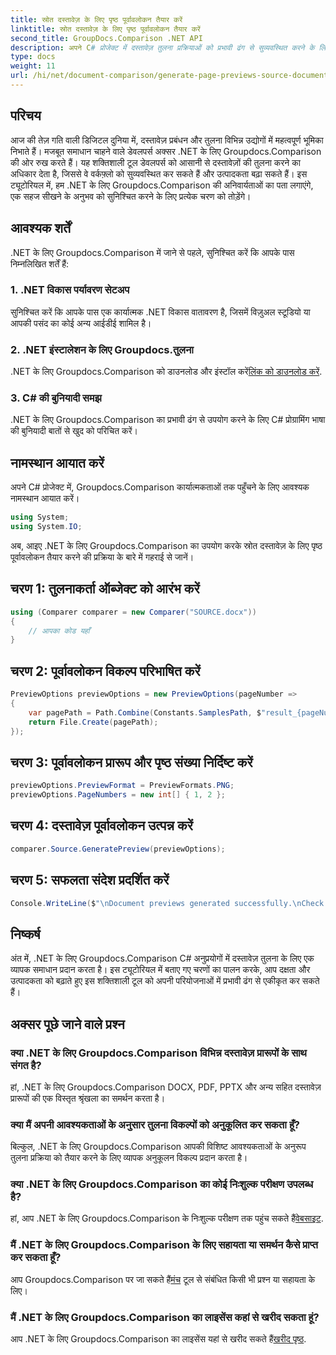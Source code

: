 ```yaml
---
title: स्रोत दस्तावेज़ के लिए पृष्ठ पूर्वावलोकन तैयार करें
linktitle: स्रोत दस्तावेज़ के लिए पृष्ठ पूर्वावलोकन तैयार करें
second_title: GroupDocs.Comparison .NET API
description: अपने C# प्रोजेक्ट में दस्तावेज़ तुलना प्रक्रियाओं को प्रभावी ढंग से सुव्यवस्थित करने के लिए .NET के लिए Groupdocs.Comparison का उपयोग करना सीखें।
type: docs
weight: 11
url: /hi/net/document-comparison/generate-page-previews-source-document/
---
```

## परिचय
आज की तेज़ गति वाली डिजिटल दुनिया में, दस्तावेज़ प्रबंधन और तुलना विभिन्न उद्योगों में महत्वपूर्ण भूमिका निभाते हैं। मजबूत समाधान चाहने वाले डेवलपर्स अक्सर .NET के लिए Groupdocs.Comparison की ओर रुख करते हैं। यह शक्तिशाली टूल डेवलपर्स को आसानी से दस्तावेज़ों की तुलना करने का अधिकार देता है, जिससे वे वर्कफ़्लो को सुव्यवस्थित कर सकते हैं और उत्पादकता बढ़ा सकते हैं। इस ट्यूटोरियल में, हम .NET के लिए Groupdocs.Comparison की अनिवार्यताओं का पता लगाएंगे, एक सहज सीखने के अनुभव को सुनिश्चित करने के लिए प्रत्येक चरण को तोड़ेंगे।
## आवश्यक शर्तें
.NET के लिए Groupdocs.Comparison में जाने से पहले, सुनिश्चित करें कि आपके पास निम्नलिखित शर्तें हैं:
### 1. .NET विकास पर्यावरण सेटअप
सुनिश्चित करें कि आपके पास एक कार्यात्मक .NET विकास वातावरण है, जिसमें विज़ुअल स्टूडियो या आपकी पसंद का कोई अन्य आईडीई शामिल है।
### 2. .NET इंस्टालेशन के लिए Groupdocs.तुलना
 .NET के लिए Groupdocs.Comparison को डाउनलोड और इंस्टॉल करें[लिंक को डाउनलोड करें](https://releases.groupdocs.com/comparison/net/).
### 3. C# की बुनियादी समझ
.NET के लिए Groupdocs.Comparison का प्रभावी ढंग से उपयोग करने के लिए C# प्रोग्रामिंग भाषा की बुनियादी बातों से खुद को परिचित करें।

## नामस्थान आयात करें
अपने C# प्रोजेक्ट में, Groupdocs.Comparison कार्यात्मकताओं तक पहुँचने के लिए आवश्यक नामस्थान आयात करें।

```csharp
using System;
using System.IO;
```

अब, आइए .NET के लिए Groupdocs.Comparison का उपयोग करके स्रोत दस्तावेज़ के लिए पृष्ठ पूर्वावलोकन तैयार करने की प्रक्रिया के बारे में गहराई से जानें।
## चरण 1: तुलनाकर्ता ऑब्जेक्ट को आरंभ करें
```csharp
using (Comparer comparer = new Comparer("SOURCE.docx"))
{
    // आपका कोड यहाँ
}
```
## चरण 2: पूर्वावलोकन विकल्प परिभाषित करें
```csharp
PreviewOptions previewOptions = new PreviewOptions(pageNumber =>
{
    var pagePath = Path.Combine(Constants.SamplesPath, $"result_{pageNumber}.png");
    return File.Create(pagePath);
});
```
## चरण 3: पूर्वावलोकन प्रारूप और पृष्ठ संख्या निर्दिष्ट करें
```csharp
previewOptions.PreviewFormat = PreviewFormats.PNG;
previewOptions.PageNumbers = new int[] { 1, 2 };
```
## चरण 4: दस्तावेज़ पूर्वावलोकन उत्पन्न करें
```csharp
comparer.Source.GeneratePreview(previewOptions);
```
## चरण 5: सफलता संदेश प्रदर्शित करें
```csharp
Console.WriteLine($"\nDocument previews generated successfully.\nCheck output in {Directory.GetCurrentDirectory()}.");
```

## निष्कर्ष
अंत में, .NET के लिए Groupdocs.Comparison C# अनुप्रयोगों में दस्तावेज़ तुलना के लिए एक व्यापक समाधान प्रदान करता है। इस ट्यूटोरियल में बताए गए चरणों का पालन करके, आप दक्षता और उत्पादकता को बढ़ाते हुए इस शक्तिशाली टूल को अपनी परियोजनाओं में प्रभावी ढंग से एकीकृत कर सकते हैं।
## अक्सर पूछे जाने वाले प्रश्न
### क्या .NET के लिए Groupdocs.Comparison विभिन्न दस्तावेज़ प्रारूपों के साथ संगत है?
हां, .NET के लिए Groupdocs.Comparison DOCX, PDF, PPTX और अन्य सहित दस्तावेज़ प्रारूपों की एक विस्तृत श्रृंखला का समर्थन करता है।
### क्या मैं अपनी आवश्यकताओं के अनुसार तुलना विकल्पों को अनुकूलित कर सकता हूँ?
बिल्कुल, .NET के लिए Groupdocs.Comparison आपकी विशिष्ट आवश्यकताओं के अनुरूप तुलना प्रक्रिया को तैयार करने के लिए व्यापक अनुकूलन विकल्प प्रदान करता है।
### क्या .NET के लिए Groupdocs.Comparison का कोई निःशुल्क परीक्षण उपलब्ध है?
 हां, आप .NET के लिए Groupdocs.Comparison के निःशुल्क परीक्षण तक पहुंच सकते हैं[वेबसाइट](https://releases.groupdocs.com/).
### मैं .NET के लिए Groupdocs.Comparison के लिए सहायता या समर्थन कैसे प्राप्त कर सकता हूँ?
 आप Groupdocs.Comparison पर जा सकते हैं[मंच](https://forum.groupdocs.com/c/comparison/12) टूल से संबंधित किसी भी प्रश्न या सहायता के लिए।
### मैं .NET के लिए Groupdocs.Comparison का लाइसेंस कहां से खरीद सकता हूं?
 आप .NET के लिए Groupdocs.Comparison का लाइसेंस यहां से खरीद सकते हैं[खरीद पृष्ठ](https://purchase.groupdocs.com/buy).